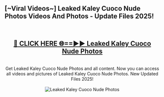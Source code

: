 <h2>[~Viral Videos~] Leaked Kaley Cuoco Nude Photos Videos And Photos - Update Files 2025!</h2>
<br>
<div align="center">
<h2><a href="https://top-ai-tools.click/QrbHav" rel="nofollow">🔴 CLICK HERE 🌐==►► Leaked Kaley Cuoco Nude Photos</a></h2>
<br>
Get Leaked Kaley Cuoco Nude Photos and all content. Now you can access all videos and pictures of Leaked Kaley Cuoco Nude Photos. New Updated Files 2025!
<br>
<br>
<a href="https://top-ai-tools.click/QrbHav" rel="nofollow" data-target="animated-image.originalLink"><img src="https://i.ibb.co.com/WyWwxjT/player-gif2.gif" alt="Leaked Kaley Cuoco Nude Photos" style="max-width: 100%; display: inline-block;" data-target="animated-image.originalImage"></a>
</div>
<br>
